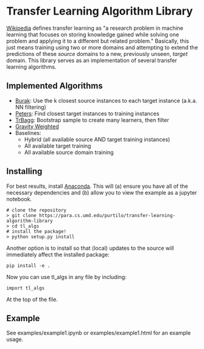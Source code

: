 # Transfer Learning Algorithm Library

[Wikipedia](https://en.wikipedia.org/wiki/Inductive_transfer) defines transfer learning as "a research problem in machine learning that focuses on storing knowledge gained while solving one problem and applying it to a different but related problem." Basically, this just means training using two or more domains and attempting to extend the predictions of these *source* domains to a new, previously unseen, *target* domain. This library serves as an implementation of several transfer learning algorithms.

## Implemented Algorithms

* [Burak](https://doi.org/10.1007/s10664-008-9103-7): Use the k closest source instances to each target instance (a.k.a. NN filtering)
* [Peters](https://doi.org/10.1109/MSR.2013.6624057): Find closest target instances to training instances
* [TrBagg](https://doi.org/10.1109/ICDM.2009.9): Bootstrap sample to create many learners, then filter
* [Gravity Weighted](https://doi.org/10.1016/j.infsof.2011.09.007)
* Baselines:
    * Hybrid (all available source AND target training instances)
    * All available target training
    * All available source domain training

## Installing

For best results, install [Anaconda](https://www.continuum.io/downloads).  This will (a) ensure you have all of the necessary dependencies and (b) allow you to view the example as a jupyter notebook.

```
# clone the repository
> git clone https://para.cs.umd.edu/purtilo/transfer-learning-algorithm-library
> cd tl_algs
# install the package!
> python setup.py install
```

Another option is to install so that (local) updates to the source will immediately affect the installed package:

```
pip install -e .
```

Now you can use tl_algs in any file by including:
```
import tl_algs
```
At the top of the file.

## Example

See examples/example1.ipynb or examples/example1.html for an example usage.
